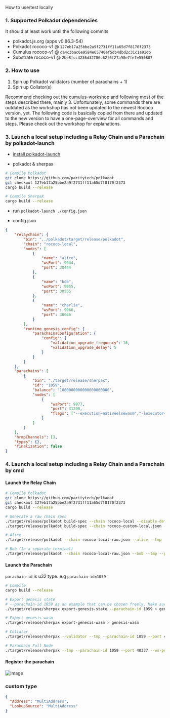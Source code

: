 How to use/test locally

### 1. Supported Polkadot dependencies

It should at least work until the following commits

-   polkadot.js.org (apps v0.86.3-54)
-   Polkadot rococo-v1 @ `127eb17a25bbe2a9f2731ff11a65d7f8170f2373`
-   Cumulus rococo-v1 @ `da4c3bac6e9584e65740ef5db4dbd2c31c1a91db`
-   Substrate rococo-v1  @ `2be8fcc4236d32786c62f6f27a98e7fe7e550807`

### 2. How to use

1. Spin up Polkadot validators (number of parachains + 1)
2. Spin up Collator(s)

Recommend checking out the [cumulus-workshop](https://substrate.dev/cumulus-workshop/#/3-parachains/1-launch) and following most of the steps described there, mainly 3.
Unfortunately, some commands there are outdated as the workshop has not been updated to the newest Rococo version, yet.
The following code is basically copied from there and updated to the new version to have a one-page-overview for all commands and steps.
Please check out the workshop for explanations.

### 3. Launch a local setup including a Relay Chain and a Parachain by polkadot-launch

- [install polkadot-launch](https://github.com/paritytech/polkadot-launch)

- polkadot & sherpax
```bash
# Compile Polkadot
git clone https://github.com/paritytech/polkadot
git checkout 127eb17a25bbe2a9f2731ff11a65d7f8170f2373
cargo build --release

# Compile SherpaX
cargo build --release
```

- run `polkadot-launch ./config.json`

- config.json

```json
{
	"relaychain": {
		"bin": "../polkadot/target/release/polkadot",
		"chain": "rococo-local",
		"nodes": [
			{
				"name": "alice",
				"wsPort": 9944,
				"port": 30444
			},
			{
				"name": "bob",
				"wsPort": 9955,
				"port": 30555
			},
			{
				"name": "charlie",
				"wsPort": 9966,
				"port": 30666
			}
		],
		"runtime_genesis_config": {
			"parachainsConfiguration": {
				"config": {
					"validation_upgrade_frequency": 10,
					"validation_upgrade_delay": 5
				}
			}
		}
	},
	"parachains": [
		{
			"bin": "./target/release/sherpax",
			"id": "1059",
			"balance": "1000000000000000000000",
			"nodes": [
				{
					"wsPort": 9977,
					"port": 31200,
					"flags": ["--execution=nativeelsewasm","-lexecutor=trace", "--discover-local", "--rpc-port=11111", "--", "--execution=wasm"]
                }
			]
		}
	],
	"hrmpChannels": [],
	"types": {},
	"finalization": false
}

```


### 4. Launch a local setup including a Relay Chain and a Parachain by cmd

#### Launch the Relay Chain

```bash
# Compile Polkadot
git clone https://github.com/paritytech/polkadot
git checkout 127eb17a25bbe2a9f2731ff11a65d7f8170f2373
cargo build --release

# Generate a raw chain spec
./target/release/polkadot build-spec --chain rococo-local --disable-default-bootnode > rococo-custom-local.json
./target/release/polkadot build-spec --chain rococo-custom-local.json --disable-default-bootnode --raw > rococo-local-raw.json

# Alice
./target/release/polkadot --chain rococo-local-raw.json --alice --tmp

# Bob (In a separate terminal)
./target/release/polkadot --chain rococo-local-raw.json --bob --tmp --port 30334
```

#### Launch the Parachain
`parachain-id` is u32 type. 
e.g `parachain-id=1059`

```bash
# Compile
cargo build --release

# Export genesis state
# --parachain-id 1059 as an example that can be chosen freely. Make sure to everywhere use the same parachain id
./target/release/sherpax export-genesis-state --parachain-id 1059 > genesis-state

# Export genesis wasm
./target/release/sherpax export-genesis-wasm > genesis-wasm

# Collator
./target/release/sherpax --validator --tmp --parachain-id 1059 --port 40335 --ws-port 9977 -- --execution wasm --chain ../polkadot/rococo-local-raw.json --port 30335

# Parachain Full Node
./target/release/sherpax --tmp --parachain-id 1059 --port 40337 --ws-port 9988 -- --execution wasm --chain ../polkadot/rococo-local-raw.json --port 30337
```

#### Register the parachain
![image](https://user-images.githubusercontent.com/2915325/99548884-1be13580-2987-11eb-9a8b-20be658d34f9.png)

### custom type

```json
{
  "Address": "MultiAddress",
  "LookupSource": "MultiAddress"
}
```
